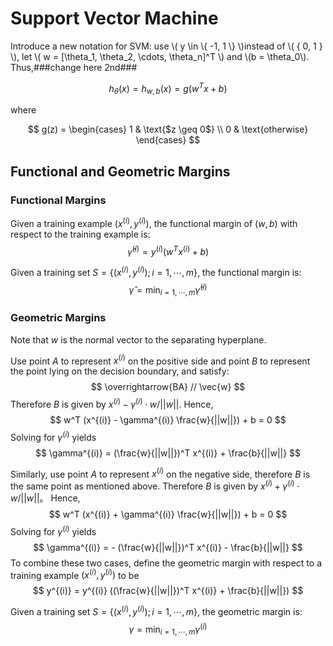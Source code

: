 # Support Vector Machine
Introduce a new notation for SVM: use \\( y \in \\{ -1, 1 \\} \\)instead of \\( { 0, 1 } \\), let \\( w = [\theta_1, \theta_2, \cdots, \theta_n]^T \\) and \\(b = \theta_0\\). Thus,###change here 2nd###

$$
h_{\theta}(x) = h_{w,b}(x) = g(w^T x + b)
$$

where

$$
g(z) = 
\begin{cases}
1 & \text{$z \geq 0$} \\
0 & \text{otherwise}
\end{cases}
$$

## Functional and Geometric Margins
### Functional Margins
Given a training example $(x^{(i)} , y^{(i)})$, the functional margin of $(w,b)$ with respect to the training example is:
$$
\hat \gamma ^{(i)} = y^{(i)} (w^T x ^{(i)} + b)
$$

Given a training set $S = \{ (x^{(i)} , y^{(i)}); i = 1, \cdots, m \}$, the functional margin is:
$$
\hat \gamma = \min_{i = 1, \cdots, m} \hat \gamma ^ {(i)}
$$

### Geometric Margins
Note that $w$ is the normal vector to the separating hyperplane. 

Use point $A$ to represent $x^{(i)}$ on the positive side and point $B$ to represent the point lying on the decision boundary, and satisfy:
$$
\overrightarrow{BA} // \vec{w}
$$
Therefore $B$ is given by $x^{(i)} - \gamma^{(i)} \cdot w / ||w||$. Hence,
$$
w^T (x^{(i)} - \gamma^{(i)} \frac{w}{||w||}) + b = 0
$$
Solving for $\gamma^{(i)}$ yields
$$
\gamma^{(i)} = (\frac{w}{||w||})^T x^{(i)} + \frac{b}{||w||}
$$

Similarly, use point $A$ to represent $x^{(i)}$ on the negative side, therefore $B$ is the same point as mentioned above. Therefore $B$ is given by $x^{(i)} + \gamma^{(i)} \cdot w / ||w||$。 Hence,
$$
w^T (x^{(i)} + \gamma^{(i)} \frac{w}{||w||}) + b = 0
$$
Solving for $\gamma^{(i)}$ yields
$$
\gamma^{(i)} = - (\frac{w}{||w||})^T x^{(i)} - \frac{b}{||w||}
$$
To combine these two cases, define the geometric margin with respect to a training example $(x^{(i)} , y^{(i)})$ to be
$$
y^{(i)} = y^{(i)} ((\frac{w}{||w||})^T x^{(i)} + \frac{b}{||w||})
$$

Given a training set $S = \{ (x^{(i)} , y^{(i)}); i = 1, \cdots, m \}$, the geometric margin is:
$$
\gamma = \min_{i = 1, \cdots, m} \gamma ^ {(i)}
$$
